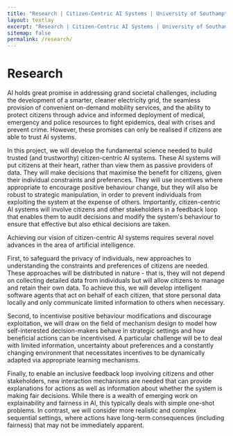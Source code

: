 ```yaml
---
title: "Research | Citizen-Centric AI Systems | University of Southampton"
layout: textlay
excerpt: "Research | Citizen-Centric AI Systems | University of Southampton"
sitemap: false
permalink: /research/
---
```


# Research

AI holds great promise in addressing grand societal challenges, including the development of a smarter, cleaner electricity grid, the seamless provision of convenient on-demand mobility services, and the ability to protect citizens through advice and informed deployment of medical, emergency and police resources to fight epidemics, deal with crises and prevent crime. However, these promises can only be realised if citizens are able to trust AI systems.

In this project, we will develop the fundamental science needed to build trusted (and trustworthy) citizen-centric AI systems. These AI systems will put citizens at their heart, rather than view them as passive providers of data. They will make decisions that maximise the benefit for citizens, given their individual constraints and preferences. They will use incentives where appropriate to encourage positive behaviour change, but they will also be robust to strategic manipulation, in order to prevent individuals from exploiting the system at the expense of others. Importantly, citizen-centric AI systems will involve citizens and other stakeholders in a feedback loop that enables them to audit decisions and modify the system's behaviour to ensure that effective but also ethical decisions are taken.

Achieving our vision of citizen-centric AI systems requires several novel advances in the area of artificial intelligence.

First, to safeguard the privacy of individuals, new approaches to understanding the constraints and preferences of citizens are needed. These approaches will be distributed in nature - that is, they will not depend on collecting detailed data from individuals but will allow citizens to manage and retain their own data. To achieve this, we will develop intelligent software agents that act on behalf of each citizen, that store personal data locally and only communicate limited information to others when necessary.

Second, to incentivise positive behaviour modifications and discourage exploitation, we will draw on the field of mechanism design to model how self-interested decision-makers behave in strategic settings and how beneficial actions can be incentivised. A particular challenge will be to deal with limited information, uncertainty about preferences and a constantly changing environment that necessitates incentives to be dynamically adapted via appropriate learning mechanisms.

Finally, to enable an inclusive feedback loop involving citizens and other stakeholders, new interaction mechanisms are needed that can provide explanations for actions as well as information about whether the system is making fair decisions. While there is a wealth of emerging work on explainability and fairness in AI, this typically deals with simple one-shot problems. In contrast, we will consider more realistic and complex sequential settings, where actions have long-term consequences (including fairness) that may not be immediately apparent.
